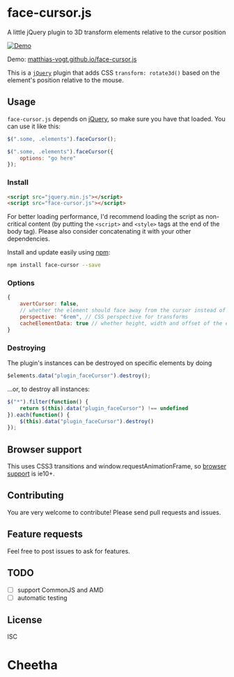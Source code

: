 # face-cursor.js
A little jQuery plugin to 3D transform elements relative to the cursor position

[![Demo](https://raw.githubusercontent.com/matthias-vogt/face-cursor.js/gh-pages/demo-media/img/demo.gif)](//matthias-vogt.github.io/face-cursor.js)

Demo: [matthias-vogt.github.io/face-cursor.js](//matthias-vogt.github.io/face-cursor.js)

This is a [`jQuery`](//jquery.com) plugin that adds CSS `transform: rotate3d()` based on the element's position relative to the mouse.

## Usage
`face-cursor.js` depends on [jQuery](https://jquery.com/), so make sure you have that loaded. You can use it like this:
```javascript
$(".some, .elements").faceCursor();
```
```javascript
$(".some, .elements").faceCursor({
    options: "go here"
});
```

### Install

```html
<script src="jquery.min.js"></script>
<script src="face-cursor.js"></script>
```

For better loading performance, I'd recommend loading the script as non-critical content (by putting the `<script>` and `<style>` tags at the end of the body tag). Please also consider concatenating it with your other dependencies.

Install and update easily using [npm](http://npmjs.com):
```sh
npm install face-cursor --save
```

### Options
```javascript
{
    avertCursor: false,
    // whether the element should face away from the cursor instead of toward it
    perspective: "6rem", // CSS perspective for transforms
    cacheElementData: true // whether height, width and offset of the elements should be cached instead of recalculated each frame (if the elements move around or you want the effect to be consistent during browser resizing, disable)
}
```


### Destroying
The plugin's instances can be destroyed on specific elements by doing
```javascript
$elements.data("plugin_faceCursor").destroy();
```
…or, to destroy all instances:
```javascript
$("*").filter(function() {
    return $(this).data("plugin_faceCursor") !== undefined
}).each(function() {
    $(this).data("plugin_faceCursor").destroy()
});
```

## Browser support
This uses CSS3 transitions and window.requestAnimationFrame, so [browser support](http://caniuse.com/#feat=css-transitions) is ie10+.

## Contributing
You are very welcome to contribute! Please send pull requests and issues.

## Feature requests
Feel free to post issues to ask for features.

## TODO
- [ ] support CommonJS and AMD
- [ ] automatic testing

## License
ISC
# Cheetha

